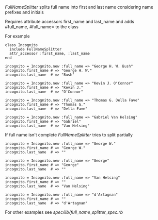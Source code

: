*FullNameSplitter* splits full name into first and last name considering name prefixes and initials

Requires attribute accessors first\_name and last\_name and adds #full\_name, #full\_name= to the class

For example

    class Incognito
      include FullNameSplitter
      attr_accessor :first_name, :last_name
    end
    
    incognito = Incognito.new :full_name => "George H. W. Bush"
    incognito.first_name # => "George H. W."
    incognito.last_name  # => "Bush"

    incognito = Incognito.new :full_name => "Kevin J. O'Connor"
    incognito.first_name # => "Kevin J."
    incognito.last_name  # => "O'Connor"

    incognito = Incognito.new :full_name => "Thomas G. Della Fave"
    incognito.first_name # => "Thomas G."
    incognito.last_name  # => "Della Fave"

    incognito = Incognito.new :full_name => "Gabriel Van Helsing"
    incognito.first_name # => "Gabriel"
    incognito.last_name  # => "Van Helsing"

If full name isn't complete *FullNameSplitter* tries to split partially

    incognito = Incognito.new :full_name => "George W."
    incognito.first_name # => "George W."
    incognito.last_name  # => ""

    incognito = Incognito.new :full_name => "George"
    incognito.first_name # => "George"
    incognito.last_name  # => ""

    incognito = Incognito.new :full_name => "Van Helsing"
    incognito.first_name # => ""
    incognito.last_name  # => "Van Helsing"

    incognito = Incognito.new :full_name => "d'Artagnan"
    incognito.first_name # => ""
    incognito.last_name  # => "d'Artagnan"

For other examples see _spec/lib/full\_name\_splitter\_spec.rb_